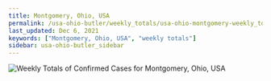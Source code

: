 ```yaml
---
title: Montgomery, Ohio, USA
permalink: /usa-ohio-butler/weekly_totals/usa-ohio-montgomery-weekly_totals.html
last_updated: Dec 6, 2021
keywords: ["Montgomery, Ohio, USA", "weekly totals"]
sidebar: usa-ohio-butler_sidebar
---
```


![Weekly Totals of Confirmed Cases for Montgomery, Ohio, USA](/covid_tracker/images/graphs/usa-ohio-montgomery-weekly_totals_graph.png)
